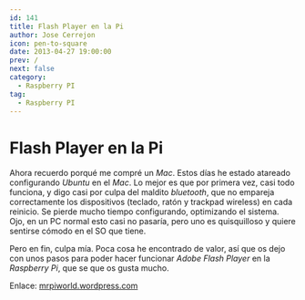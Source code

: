 ```yaml
---
id: 141
title: Flash Player en la Pi
author: Jose Cerrejon
icon: pen-to-square
date: 2013-04-27 19:00:00
prev: /
next: false
category:
  - Raspberry PI
tag:
  - Raspberry PI
---
```


# Flash Player en la Pi


Ahora recuerdo porqué me compré un *Mac*. Estos días he estado atareado configurando *Ubuntu* en el *Mac*. Lo mejor es que por primera vez, casi todo funciona, y digo casi por culpa del maldito *bluetooth*, que no empareja correctamente los dispositivos (teclado, ratón y trackpad wireless) en cada reinicio. Se pierde mucho tiempo configurando, optimizando el sistema. Ojo, en un PC normal esto casi no pasaría, pero uno es quisquilloso y quiere sentirse cómodo en el SO que tiene.

Pero en fin, culpa mía. Poca cosa he encontrado de valor, así que os dejo con unos pasos para poder hacer funcionar *Adobe Flash Player* en la *Raspberry Pi*, que se que os gusta mucho.

Enlace: [mrpiworld.wordpress.com](http://mrpiworld.wordpress.com/2013/04/13/adobe-flash-player-works-on-pi/)